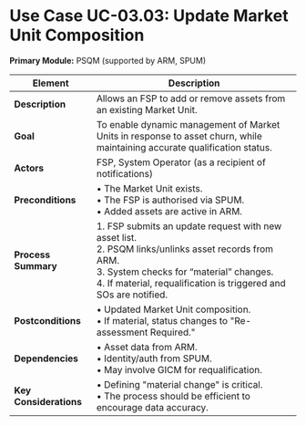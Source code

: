 # Use Case UC-03.03: Update Market Unit Composition
**Primary Module:** PSQM (supported by ARM, SPUM)

| Element                | Description                                                                                                                                                                                                                    |
| ---------------------- | ------------------------------------------------------------------------------------------------------------------------------------------------------------------------------------------------------------------------------ |
| **Description**        | Allows an FSP to add or remove assets from an existing Market Unit.                                                                                                                                                            |
| **Goal**               | To enable dynamic management of Market Units in response to asset churn, while maintaining accurate qualification status.                                                                                                      |
| **Actors**             | FSP, System Operator (as a recipient of notifications)                                                                                                                                                                         |
| **Preconditions**      | • The Market Unit exists. <br> • The FSP is authorised via SPUM. <br> • Added assets are active in ARM.                                                                                                                        |
| **Process Summary**    | 1. FSP submits an update request with new asset list. <br> 2. PSQM links/unlinks asset records from ARM. <br> 3. System checks for “material” changes. <br> 4. If material, requalification is triggered and SOs are notified. |
| **Postconditions**     | • Updated Market Unit composition. <br> • If material, status changes to "Re-assessment Required."                                                                                                                             |
| **Dependencies**       | • Asset data from ARM. <br> • Identity/auth from SPUM. <br> • May involve GICM for requalification.                                                                                                                            |
| **Key Considerations** | • Defining "material change" is critical. <br> • The process should be efficient to encourage data accuracy.                                                                                                                   |
